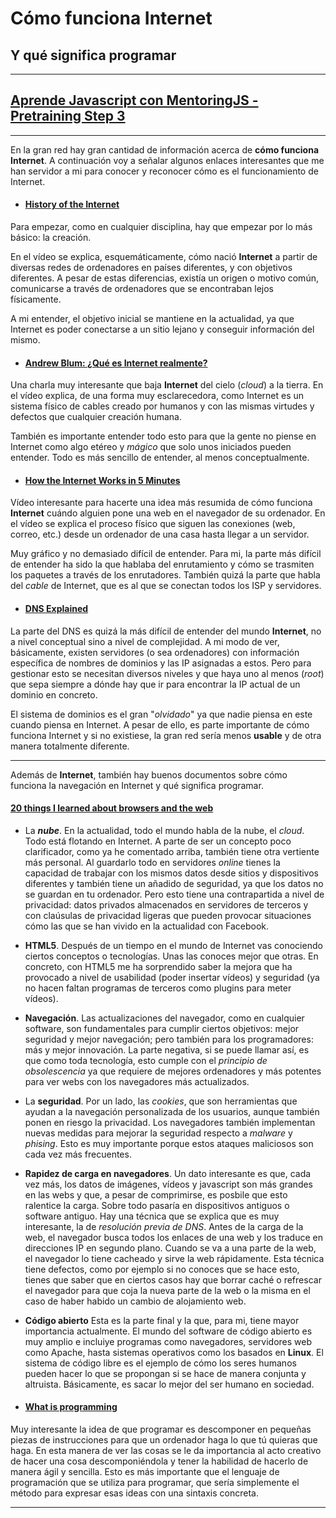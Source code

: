 # **Cómo funciona Internet**
## **Y qué significa programar**
-----
## [**Aprende Javascript con MentoringJS - Pretraining Step 3**](http://MentoringJS.com)
----

En la gran red hay gran cantidad de información acerca de **cómo funciona Internet**. A continuación voy a señalar algunos enlaces interesantes que me han servidor a mi para conocer y reconocer cómo es el funcionamiento de Internet.

* #### [History of the Internet][link1]
[link1]: https://www.youtube.com/watch?v=9hIQjrMHTv4

Para empezar, como en cualquier disciplina, hay que empezar por lo más básico: la creación.

En el vídeo se explica, esquemáticamente, cómo nació **Internet** a partir de diversas redes de ordenadores en países diferentes, y con objetivos diferentes. A pesar de estas diferencias, existía un origen o motivo común, comunicarse a través de ordenadores que se encontraban lejos físicamente.

A mi entender, el objetivo inicial se mantiene en la actualidad, ya que Internet es poder conectarse a un sitio lejano y conseguir información del mismo.

* #### [Andrew Blum: ¿Qué es Internet realmente?][link2]
[link2]:https://www.youtube.com/watch?v=XE_FPEFpHt4

Una charla muy interesante que baja **Internet** del cielo (_cloud_) a la tierra. En el vídeo explica, de una forma muy esclarecedora, como Internet es un sistema físico de cables creado por humanos y con las mismas virtudes y defectos que cualquier creación humana.

También es importante entender todo esto para que la gente no piense en Internet como algo etéreo y _mágico_ que solo unos iniciados pueden entender. Todo es más sencillo de entender, al menos conceptualmente.

* #### [How the Internet Works in 5 Minutes][link3]
[link3]:https://www.youtube.com/watch?v=7_LPdttKXPc

Vídeo interesante para hacerte una idea más resumida de cómo funciona **Internet** cuándo alguien pone una web en el navegador de su ordenador. En el vídeo se explica el proceso físico que siguen las conexiones (web, correo, etc.) desde un ordenador de una casa hasta llegar a un servidor.

Muy gráfico y no demasiado difícil de entender. Para mi, la parte más difícil de entender ha sido la que hablaba del enrutamiento y cómo se trasmiten los paquetes a través de los enrutadores. También quizá la parte que habla del _cable_ de Internet, que es al que se conectan todos los ISP y servidores.

* #### [DNS Explained][link4]
[link4]:https://www.youtube.com/watch?v=72snZctFFtA

La parte del DNS es quizá la más difícil de entender del mundo **Internet**, no a nivel conceptual sino a nivel de complejidad.
A mi modo de ver, básicamente, existen servidores (o sea ordenadores) con información específica de nombres de dominios y las IP asignadas a estos. Pero para gestionar esto se necesitan diversos niveles y que haya uno al menos (_root_) que sepa siempre a dónde hay que ir para encontrar la IP actual de un dominio en concreto.

El sistema de dominios es el gran "_olvidado_" ya que nadie piensa en este cuando piensa en Internet. A pesar de ello, es parte importante de cómo funciona Internet y si no existiese, la gran red sería menos **usable** y de otra manera totalmente diferente.

----

Además de **Internet**, también hay buenos documentos sobre cómo funciona la navegación en Internet y qué significa programar.

#### [20 things I learned about browsers and the web][link5]
[link5]:http://www.20thingsilearned.com/en-US/home

  +  La **_nube_**. En la actualidad, todo el mundo habla de la nube, el _cloud_. Todo está flotando en Internet.
  A parte de ser un concepto poco clarificador, como ya he comentado arriba, también tiene otra vertiente más personal. Al guardarlo todo en servidores _online_ tienes la capacidad de trabajar con los mismos datos desde sitios y dispositivos diferentes y también tiene un añadido de seguridad, ya que los datos no se guardan en tu ordenador. Pero esto tiene una contrapartida a nivel de privacidad: datos privados almacenados en servidores de terceros y con claúsulas de privacidad ligeras que pueden provocar situaciones cómo las que se han vivido en la actualidad con Facebook.

  +  **HTML5**. Después de un tiempo en el mundo de Internet vas conociendo ciertos conceptos o tecnologías. Unas las conoces mejor que otras. En concreto, con HTML5 me ha sorprendido saber la mejora que ha provocado a nivel de usabilidad (poder insertar vídeos) y seguridad (ya no hacen faltan programas de terceros como plugins para meter vídeos).

  +  **Navegación**. Las actualizaciones del navegador, como en cualquier software, son fundamentales para cumplir ciertos objetivos: mejor seguridad y mejor navegación; pero también para los programadores: más y mejor innovación. La parte negativa, si se puede llamar así, es que como toda tecnología, esto cumple con el _principio de obsolescencia_ ya que requiere de mejores ordenadores y más potentes para ver webs con los navegadores más actualizados.

  + La **seguridad**. Por un lado, las _cookies_, que son herramientas que ayudan a la navegación personalizada de los usuarios, aunque también ponen en riesgo la privacidad. Los navegadores también implementan nuevas medidas para mejorar la seguridad respecto a _malware_ y _phising_. Esto es muy importante porque estos ataques maliciosos son cada vez más frecuentes.

  + **Rapidez de carga en navegadores**.
  Un dato interesante es que, cada vez más, los datos de imágenes, vídeos y javascript son más grandes en las webs y que, a pesar de comprimirse, es posbile que esto ralentice la carga. Sobre todo pasaría en dispositivos antiguos o software antiguo.
  Hay una técnica que se explica que es muy interesante, la de _resolución previa de DNS_. Antes de la carga de la web, el navegador busca todos los enlaces de una web y los traduce en direcciones IP en segundo plano. Cuando se va a una parte de la web, el navegador lo tiene cacheado y sirve la web rápidamente. Esta técnica tiene defectos, como por ejemplo si no conoces que se hace esto, tienes que saber que en ciertos casos hay que borrar caché o refrescar el navegador para que coja la nueva parte de la web o la misma en el caso de haber habido un cambio de alojamiento web.

  + **Código abierto** Esta es la parte final y la que, para mi, tiene mayor importancia actualmente. El mundo del software de código abierto es muy amplio e incluiye programas como navegadores, servidores web como Apache, hasta sistemas operativos como los basados en **Linux**.
  El sistema de código libre es el ejemplo de cómo los seres humanos pueden hacer lo que se propongan si se hace de manera conjunta y altruista. Básicamente, es sacar lo mejor del ser humano en sociedad.


* #### [What is programming][link6]
[link6]:https://www.lynda.com/Programming-Foundations-tutorials/What-programming/83603/90430-4.html


Muy interesante la idea de que programar es descomponer en pequeñas piezas de instrucciones para que un ordenador haga lo que tú quieras que haga.
En esta manera de ver las cosas se le da importancia al acto creativo de hacer una cosa descomponiéndola y tener la habilidad de hacerlo de manera ágil y sencilla. Esto es más importante que el lenguaje de programación que se utiliza para programar, que sería simplemente el método para expresar esas ideas con una sintaxis concreta.

----
